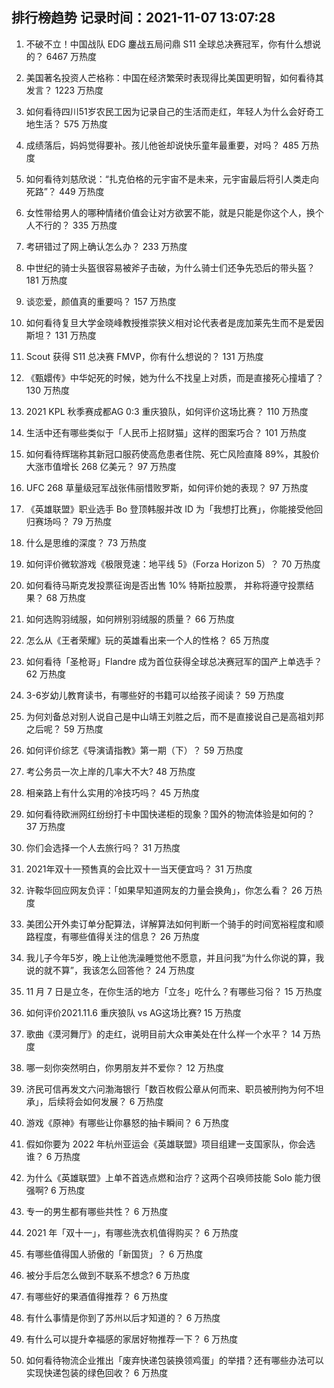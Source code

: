 
## 排行榜趋势 记录时间：2021-11-07 13:07:28
  
  1. 不破不立！中国战队 EDG 鏖战五局问鼎 S11 全球总决赛冠军，你有什么想说的？ 6467 万热度
    
  2. 美国著名投资人芒格称：中国在经济繁荣时表现得比美国更明智，如何看待其发言？ 1223 万热度
    
  3. 如何看待四川51岁农民工因为记录自己的生活而走红，年轻人为什么会好奇工地生活？ 575 万热度
    
  4. 成绩落后，妈妈觉得要补。孩儿他爸却说快乐童年最重要，对吗？ 485 万热度
    
  5. 如何看待刘慈欣说：“扎克伯格的元宇宙不是未来，元宇宙最后将引人类走向死路”？ 449 万热度
    
  6. 女性带给男人的哪种情绪价值会让对方欲罢不能，就是只能是你这个人，换个人不行的？ 335 万热度
    
  7. 考研错过了网上确认怎么办？ 233 万热度
    
  8. 中世纪的骑士头盔很容易被斧子击破，为什么骑士们还争先恐后的带头盔？ 181 万热度
    
  9. 谈恋爱，颜值真的重要吗？ 157 万热度
    
  10. 如何看待复旦大学金晓峰教授推崇狭义相对论代表者是庞加莱先生而不是爱因斯坦？ 131 万热度
    
  11. Scout 获得 S11 总决赛 FMVP，你有什么想说的？ 131 万热度
    
  12. 《甄嬛传》中华妃死的时候，她为什么不找皇上对质，而是直接死心撞墙了？ 130 万热度
    
  13. 2021 KPL 秋季赛成都AG 0:3 重庆狼队，如何评价这场比赛？ 110 万热度
    
  14. 生活中还有哪些类似于「人民币上招财猫」这样的图案巧合？ 101 万热度
    
  15. 如何看待辉瑞称其新冠口服药使高危患者住院、死亡风险直降 89%，其股价大涨市值增长 268 亿美元？ 97 万热度
    
  16. UFC 268 草量级冠军战张伟丽惜败罗斯，如何评价她的表现？ 97 万热度
    
  17. 《英雄联盟》职业选手 Bo 登顶韩服并改 ID 为「我想打比赛」，你能接受他回归赛场吗？ 79 万热度
    
  18. 什么是思维的深度？ 73 万热度
    
  19. 如何评价微软游戏《极限竞速：地平线 5》（Forza Horizon 5）？ 70 万热度
    
  20. 如何看待马斯克发投票征询是否出售 10% 特斯拉股票， 并称将遵守投票结果？ 68 万热度
    
  21. 如何选购羽绒服，如何辨别羽绒服的质量？ 66 万热度
    
  22. 怎么从《王者荣耀》玩的英雄看出来一个人的性格？ 65 万热度
    
  23. 如何看待「圣枪哥」Flandre 成为首位获得全球总决赛冠军的国产上单选手？ 62 万热度
    
  24. 3-6岁幼儿教育读书，有哪些好的书籍可以给孩子阅读？ 59 万热度
    
  25. 为何刘备总对别人说自己是中山靖王刘胜之后，而不是直接说自己是高祖刘邦之后呢？ 59 万热度
    
  26. 如何评价综艺《导演请指教》第一期（下）？ 59 万热度
    
  27. 考公务员一次上岸的几率大不大? 48 万热度
    
  28. 相亲路上有什么实用的冷技巧吗？ 45 万热度
    
  29. 如何看待欧洲网红纷纷打卡中国快递柜的现象？国外的物流体验是如何的？ 37 万热度
    
  30. 你们会选择一个人去旅行吗？ 31 万热度
    
  31. 2021年双十一预售真的会比双十一当天便宜吗？ 31 万热度
    
  32. 许鞍华回应网友负评：「如果早知道网友的力量会换角」，你怎么看？ 26 万热度
    
  33. 美团公开外卖订单分配算法，详解算法如何判断一个骑手的时间宽裕程度和顺路程度，有哪些值得关注的信息？ 26 万热度
    
  34. 我儿子今年5岁，晚上让他洗澡睡觉他不愿意，并且问我“为什么你说的算，我说的就不算”，我该怎么回答他？ 24 万热度
    
  35. 11 月 7 日是立冬，在你生活的地方「立冬」吃什么？有哪些习俗？ 15 万热度
    
  36. 如何评价2021.11.6 重庆狼队 vs  AG这场比赛? 15 万热度
    
  37. 歌曲《漠河舞厅》的走红，说明目前大众审美处在什么样一个水平？ 14 万热度
    
  38. 哪一刻你突然明白，你男朋友并不爱你？ 12 万热度
    
  39. 济民可信再发文六问渤海银行「数百枚假公章从何而来、职员被刑拘为何不坦承」，后续将会如何发展？ 6 万热度
    
  40. 游戏《原神》有哪些让你暴怒的抽卡瞬间？ 6 万热度
    
  41. 假如你要为 2022 年杭州亚运会《英雄联盟》项目组建一支国家队，你会选谁？ 6 万热度
    
  42. 为什么《英雄联盟》上单不首选点燃和治疗？这两个召唤师技能 Solo 能力很强啊? 6 万热度
    
  43. 专一的男生都有哪些共性？ 6 万热度
    
  44. 2021 年「双十一」，有哪些洗衣机值得购买？ 6 万热度
    
  45. 有哪些值得国人骄傲的「新国货」？ 6 万热度
    
  46. 被分手后怎么做到不联系不想念? 6 万热度
    
  47. 有哪些好的果酒值得推荐？ 6 万热度
    
  48. 有什么事情是你到了苏州以后才知道的？ 6 万热度
    
  49. 有什么可以提升幸福感的家居好物推荐一下？ 6 万热度
    
  50. 如何看待物流企业推出「废弃快递包装换领鸡蛋」的举措？还有哪些办法可以实现快递包装的绿色回收？ 6 万热度
    